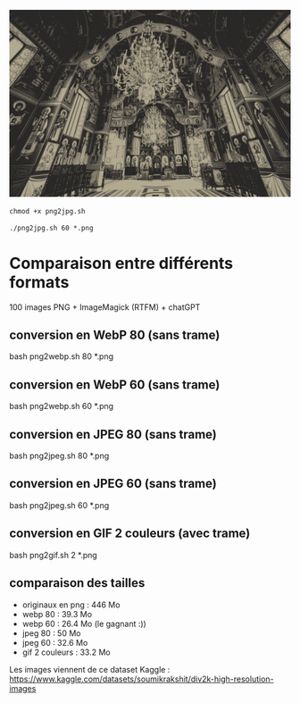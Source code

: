 ![GIF 2 couleurs](./gif-2-couleurs/0029.gif)

```
chmod +x png2jpg.sh
```
```
./png2jpg.sh 60 *.png    
```
# Comparaison entre différents formats
100 images PNG + ImageMagick (RTFM) + chatGPT
## conversion en WebP 80 (sans trame)
bash png2webp.sh 80 *.png
## conversion en WebP 60 (sans trame)
bash png2webp.sh 60 *.png

## conversion en JPEG 80 (sans trame)
bash png2jpeg.sh 80 *.png
## conversion en JPEG 60 (sans trame)
bash png2jpeg.sh 60 *.png

## conversion en GIF 2 couleurs (avec trame)
bash png2gif.sh 2 *.png

## comparaison des tailles
- originaux en png : 446 Mo
- webp 80 : 39.3 Mo
- webp 60 : 26.4 Mo (le gagnant :)) 
- jpeg 80 : 50 Mo
- jpeg 60 : 32.6 Mo
- gif 2 couleurs : 33.2 Mo 

Les images viennent de ce dataset Kaggle :
https://www.kaggle.com/datasets/soumikrakshit/div2k-high-resolution-images
